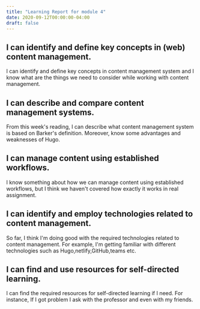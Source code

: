 ```yaml
---
title: "Learning Report for module 4"
date: 2020-09-12T00:00:00-04:00
draft: false
---
```


I can identify and define key concepts in (web) content management.
----------------------------------------------------------------------------
I can identify and define key concepts in content management system and I know
what are the things we need to consider while working with content management.

I can describe and compare content management systems.
------------------------------------------------------------------------------
From this week's reading, I can describe what content management system is based 
on Barker's definition. Moreover, know some advantages and weaknesses of Hugo.

I can manage content using established workflows.
------------------------------------------------------------------------------
I know something about how we can manage content using established workflows,
but I think we haven't covered how exactly it works in real assignment.

I can identify and employ technologies related to content management.
---------------------------------------------------------------------------------
So far, I think I'm doing good with the required technologies related to content management.
For example, I'm getting familiar with different technologies such as Hugo,netlify,GitHub,teams
etc.


I can find and use resources for self-directed learning.
------------------------------------------------------------------------------------
I can find the required resources for self-directed learning if I need. For instance, 
If I got problem I ask with the professor and even with my friends.



